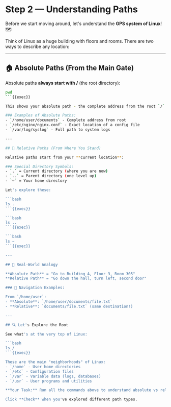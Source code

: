 # Step 2 — Understanding Paths

Before we start moving around, let's understand the **GPS system of Linux**! 🗺️

Think of Linux as a huge building with floors and rooms. There are two ways to describe any location:

---

## 🏠 Absolute Paths (From the Main Gate)

Absolute paths **always start with /** (the root directory):

```bash
pwd
```{{exec}}

This shows your absolute path - the complete address from the root `/` to where you are.

### Examples of Absolute Paths:
- `/home/user/documents` - Complete address from root
- `/etc/nginx/nginx.conf` - Exact location of a config file
- `/var/log/syslog` - Full path to system logs

---

## 🚶 Relative Paths (From Where You Stand)

Relative paths start from your **current location**:

### Special Directory Symbols:
- `.` = Current directory (where you are now)
- `..` = Parent directory (one level up)
- `~` = Your home directory

Let's explore these:

```bash
ls .
```{{exec}}

```bash
ls ..
```{{exec}}

```bash
ls ~
```{{exec}}

---

## 🎯 Real-World Analogy

**Absolute Path** = "Go to Building A, Floor 3, Room 305"  
**Relative Path** = "Go down the hall, turn left, second door"

### 🧭 Navigation Examples:

From `/home/user`:
- **Absolute**: `/home/user/documents/file.txt`
- **Relative**: `documents/file.txt` (same destination!)

---

## 🔍 Let's Explore the Root

See what's at the very top of Linux:

```bash
ls /
```{{exec}}

These are the main "neighborhoods" of Linux:
- `/home` - User home directories
- `/etc` - Configuration files  
- `/var` - Variable data (logs, databases)
- `/usr` - User programs and utilities

**Your Task:** Run all the commands above to understand absolute vs relative paths!

Click **Check** when you've explored different path types.